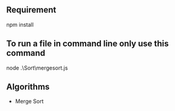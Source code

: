 ## Requirement 
npm install

## To run a file in command line only use this command

node .\Sort\mergesort.js

## Algorithms
- Merge Sort